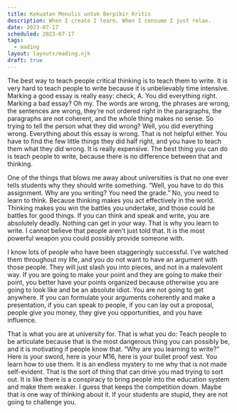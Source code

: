 ```yaml
---
title: Kekuatan Menulis untuk Berpikir Kritis
description: When I create I learn. When I consume I just relax.
date: 2023-07-17
scheduled: 2023-07-17
tags:
  - mading
layout: layouts/mading.njk
draft: true
---
```


The best way to teach people critical thinking is to teach them to write. It is very hard to teach people to write because it is unbelievably time intensive. Marking a good essay is really easy: check, A. You did everything right. Marking a bad essay? Oh my. The words are wrong, the phrases are wrong, the sentences are wrong, they’re not ordered right in the paragraphs, the paragraphs are not coherent, and the whole thing makes no sense. So trying to tell the person what they did wrong? Well, you did everything wrong. Everything about this essay is wrong. That is not helpful either. You have to find the few little things they did half right, and you have to teach them what they did wrong. It is really expensive. The best thing you can do is teach people to write, because there is no difference between that and thinking.

One of the things that blows me away about universities is that no one ever tells students why they should write something. “Well, you have to do this assignment. Why are you writing? You need the grade.” No, you need to learn to think. Because thinking makes you act effectively in the world. Thinking makes you win the battles you undertake, and those could be battles for good things. If you can think and speak and write, you are absolutely deadly. Nothing can get in your way. That is why you learn to write. I cannot believe that people aren’t just told that. It is the most powerful weapon you could possibly provide someone with.


I know lots of people who have been staggeringly successful. I’ve watched them throughout my life, and you do not want to have an argument with those people. They will just slash you into pieces, and not in a malevolent way. If you are going to make your point and they are going to make their point, you better have your points organized because otherwise you are going to look like and be an absolute idiot. You are not going to get anywhere. If you can formulate your arguments coherently and make a presentation, if you can speak to people, if you can lay out a proposal, people give you money, they give you opportunities, and you have influence.


That is what you are at university for. That is what you do: Teach people to be articulate because that is the most dangerous thing you can possibly be, and it is motivating if people know that. “Why are you learning to write?” Here is your sword, here is your M16, here is your bullet proof vest. You learn how to use them. It is an endless mystery to me why that is not made self-evident. That is the sort of thing that can drive you mad trying to sort out. It is like there is a conspiracy to bring people into the education system and make them weaker. I guess that keeps the competition down. Maybe that is one way of thinking about it. If your students are stupid, they are not going to challenge you.
